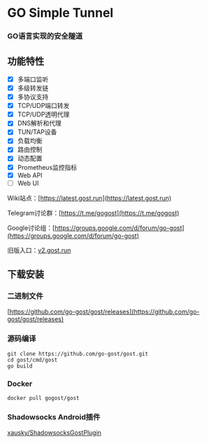 # GO Simple Tunnel

### GO语言实现的安全隧道

## 功能特性

- [x] 多端口监听
- [x] 多级转发链
- [x] 多协议支持
- [x] TCP/UDP端口转发
- [x] TCP/UDP透明代理
- [x] DNS解析和代理
- [x] TUN/TAP设备
- [x] 负载均衡
- [x] 路由控制
- [x] 动态配置
- [x] Prometheus监控指标
- [x] Web API
- [ ] Web UI

Wiki站点：[https://latest.gost.run](https://latest.gost.run)

Telegram讨论群：[https://t.me/gogost](https://t.me/gogost)

Google讨论组：[https://groups.google.com/d/forum/go-gost](https://groups.google.com/d/forum/go-gost)

旧版入口：[v2.gost.run](https://v2.gost.run)

## 下载安装


### 二进制文件

[https://github.com/go-gost/gost/releases](https://github.com/go-gost/gost/releases)

### 源码编译

```
git clone https://github.com/go-gost/gost.git
cd gost/cmd/gost
go build
```

### Docker

```
docker pull gogost/gost
```

### Shadowsocks Android插件

[xausky/ShadowsocksGostPlugin](https://github.com/xausky/ShadowsocksGostPlugin)
